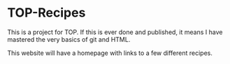 # TOP-Recipes
This is a project for TOP. If this  is ever done and published, it means I have mastered the very basics of git and HTML.

This website will have a homepage with links to a few different recipes.